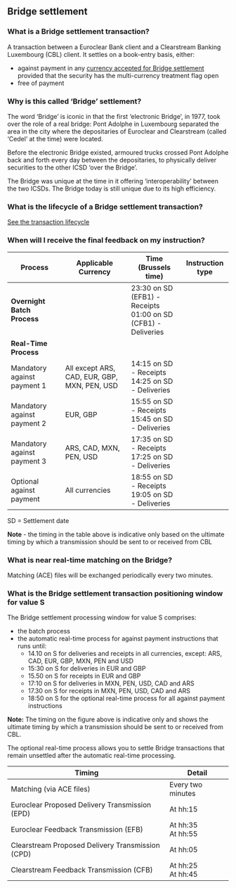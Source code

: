 ## Bridge settlement

### What is a Bridge settlement transaction?

A transaction between a Euroclear Bank client and a Clearstream Banking Luxembourg (CBL) client. It settles on a book-entry basis, either:  
* against payment in any [currency accepted for Bridge settlement](https://my.euroclear.com/content/dam/euroclear/Operational/EB/Guides/OP0011-Eligible-currencies.pdf) provided that the security has the multi-currency treatment flag open
* free of payment

### Why is this called ‘Bridge’ settlement?
The word ‘Bridge’ is iconic in that the first ‘electronic Bridge’, in 1977, took over the role of a real bridge: Pont Adolphe in Luxembourg separated the area in the city where the depositaries of Euroclear and Clearstream (called ‘Cedel’ at the time) were located. 

Before the electronic Bridge existed, armoured trucks crossed Pont Adolphe back and forth every day between the depositaries, to physically deliver securities to the other ICSD ‘over the Bridge’.   

The Bridge was unique at the time in it offering ‘interoperability’ between the two ICSDs. The Bridge today is still unique due to its high efficiency.  

### What is the lifecycle of a Bridge settlement transaction?

[See the transaction lifecycle](https://my.euroclear.com/eb/en/reference/services/settlement/what-is-the-lifecycle-of-transactions.html)  

### When will I receive the final feedback on my instruction?

| Process | Applicable Currency | Time (Brussels time) | Instruction type |
|---------|---------------------|----------------------|------------------|
| **Overnight Batch Process** | | 23:30 on SD (EFB1) - Receipts<br>01:00 on SD (CFB1) - Deliveries | |
| **Real-Time Process** | | | |
| Mandatory against payment 1 | All except ARS, CAD, EUR, GBP, MXN, PEN, USD | 14:15 on SD - Receipts<br>14:25 on SD - Deliveries | |
| Mandatory against payment 2 | EUR, GBP | 15:55 on SD - Receipts<br>15:45 on SD - Deliveries | |
| Mandatory against payment 3 | ARS, CAD, MXN, PEN, USD | 17:35 on SD - Receipts<br>17:25 on SD - Deliveries | |
| Optional against payment | All currencies | 18:55 on SD - Receipts<br>19:05 on SD - Deliveries | |


SD = Settlement date

**Note** - the timing in the table above is indicative only based on the ultimate timing by which a transmission should be sent to or received from CBL

### What is near real-time matching on the Bridge?

Matching (ACE) files will be exchanged periodically every two minutes.   

### What is the Bridge settlement transaction positioning window for value S

The Bridge settlement processing window for value S comprises:

* the batch process
* the automatic real-time process for against payment instructions that runs until:
	+ 14.10 on S for deliveries and receipts in all currencies, except: ARS, CAD, EUR, GBP, MXN, PEN and USD
	+ 15:30 on S for deliveries in EUR and GBP
	+ 15.50 on S for receipts in EUR and GBP
	+ 17:10 on S for deliveries in MXN, PEN, USD, CAD and ARS
	+ 17.30 on S for receipts in MXN, PEN, USD, CAD and ARS
	+ 18:50 on S for the optional real-time process for all against payment instructions

**Note:** The timing on the figure above is indicative only and shows the ultimate timing by which a transmission should be sent to or received from CBL.

The optional real-time process allows you to settle Bridge transactions that remain unsettled after the automatic real-time processing.  

| Timing | Detail |
|--------|--------|
| Matching (via ACE files) | Every two minutes |
| Euroclear Proposed Delivery Transmission (EPD) | At hh:15 |
| Euroclear Feedback Transmission (EFB) | At hh:35<br>At hh:55 |
| Clearstream Proposed Delivery Transmission (CPD) | At hh:05 |
| Clearstream Feedback Transmission (CFB) | At hh:25<br>At hh:45 |
